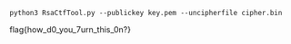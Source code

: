 ```shell
python3 RsaCtfTool.py --publickey key.pem --uncipherfile cipher.bin 
```

 flag{how_d0_you_7urn_this_0n?}